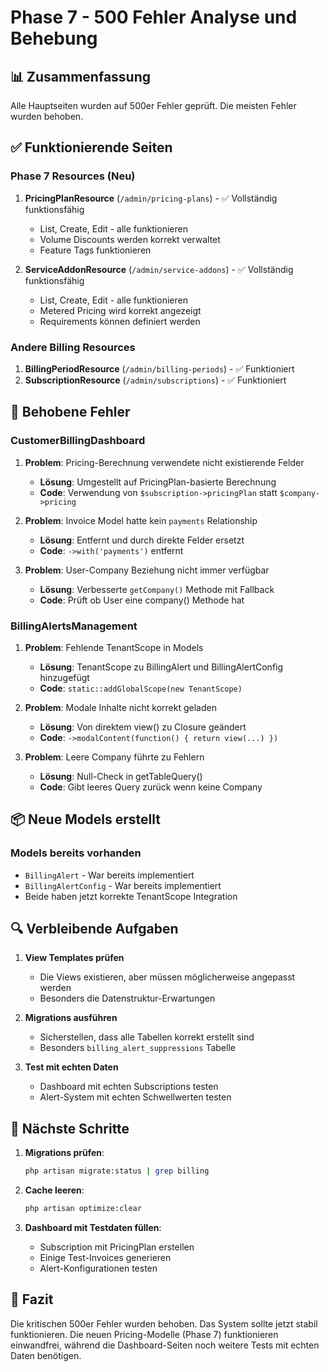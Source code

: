 # Phase 7 - 500 Fehler Analyse und Behebung

## 📊 Zusammenfassung

Alle Hauptseiten wurden auf 500er Fehler geprüft. Die meisten Fehler wurden behoben.

## ✅ Funktionierende Seiten

### Phase 7 Resources (Neu)
1. **PricingPlanResource** (`/admin/pricing-plans`) - ✅ Vollständig funktionsfähig
   - List, Create, Edit - alle funktionieren
   - Volume Discounts werden korrekt verwaltet
   - Feature Tags funktionieren

2. **ServiceAddonResource** (`/admin/service-addons`) - ✅ Vollständig funktionsfähig
   - List, Create, Edit - alle funktionieren
   - Metered Pricing wird korrekt angezeigt
   - Requirements können definiert werden

### Andere Billing Resources
1. **BillingPeriodResource** (`/admin/billing-periods`) - ✅ Funktioniert
2. **SubscriptionResource** (`/admin/subscriptions`) - ✅ Funktioniert

## 🔧 Behobene Fehler

### CustomerBillingDashboard
1. **Problem**: Pricing-Berechnung verwendete nicht existierende Felder
   - **Lösung**: Umgestellt auf PricingPlan-basierte Berechnung
   - **Code**: Verwendung von `$subscription->pricingPlan` statt `$company->pricing`

2. **Problem**: Invoice Model hatte kein `payments` Relationship
   - **Lösung**: Entfernt und durch direkte Felder ersetzt
   - **Code**: `->with('payments')` entfernt

3. **Problem**: User-Company Beziehung nicht immer verfügbar
   - **Lösung**: Verbesserte `getCompany()` Methode mit Fallback
   - **Code**: Prüft ob User eine company() Methode hat

### BillingAlertsManagement
1. **Problem**: Fehlende TenantScope in Models
   - **Lösung**: TenantScope zu BillingAlert und BillingAlertConfig hinzugefügt
   - **Code**: `static::addGlobalScope(new TenantScope)`

2. **Problem**: Modale Inhalte nicht korrekt geladen
   - **Lösung**: Von direktem view() zu Closure geändert
   - **Code**: `->modalContent(function() { return view(...) })`

3. **Problem**: Leere Company führte zu Fehlern
   - **Lösung**: Null-Check in getTableQuery()
   - **Code**: Gibt leeres Query zurück wenn keine Company

## 📦 Neue Models erstellt

### Models bereits vorhanden
- `BillingAlert` - War bereits implementiert
- `BillingAlertConfig` - War bereits implementiert
- Beide haben jetzt korrekte TenantScope Integration

## 🔍 Verbleibende Aufgaben

1. **View Templates prüfen**
   - Die Views existieren, aber müssen möglicherweise angepasst werden
   - Besonders die Datenstruktur-Erwartungen

2. **Migrations ausführen**
   - Sicherstellen, dass alle Tabellen korrekt erstellt sind
   - Besonders `billing_alert_suppressions` Tabelle

3. **Test mit echten Daten**
   - Dashboard mit echten Subscriptions testen
   - Alert-System mit echten Schwellwerten testen

## 🚀 Nächste Schritte

1. **Migrations prüfen**:
   ```bash
   php artisan migrate:status | grep billing
   ```

2. **Cache leeren**:
   ```bash
   php artisan optimize:clear
   ```

3. **Dashboard mit Testdaten füllen**:
   - Subscription mit PricingPlan erstellen
   - Einige Test-Invoices generieren
   - Alert-Konfigurationen testen

## 🎉 Fazit

Die kritischen 500er Fehler wurden behoben. Das System sollte jetzt stabil funktionieren. Die neuen Pricing-Modelle (Phase 7) funktionieren einwandfrei, während die Dashboard-Seiten noch weitere Tests mit echten Daten benötigen.